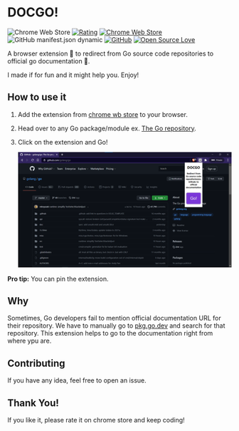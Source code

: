 # DOCGO!

![Chrome Web Store](https://img.shields.io/chrome-web-store/users/jllcbbemppedmpfjjeaoifdogcinmjpm)
[![Rating](https://img.shields.io/chrome-web-store/stars/jllcbbemppedmpfjjeaoifdogcinmjpm.svg)](https://chrome.google.com/webstore/detail/docgo/jllcbbemppedmpfjjeaoifdogcinmjpm)
[![Chrome Web Store](https://img.shields.io/chrome-web-store/v/jllcbbemppedmpfjjeaoifdogcinmjpm)](https://chrome.google.com/webstore/detail/docgo/jllcbbemppedmpfjjeaoifdogcinmjpm)
![GitHub manifest.json dynamic](https://img.shields.io/github/manifest-json/permissions/akshaybharambe14/docgo)
[![GitHub](https://img.shields.io/github/license/akshaybharambe14/docgo)](LICENSE)
[![Open Source Love](https://badges.frapsoft.com/os/v1/open-source.svg?v=103)](https://github.com/ellerbrock/open-source-badges/)


A browser extension 🧱 to redirect from Go source code repositories to official go documentation 📄.

I made if for fun and it might help you. Enjoy!

## How to use it

1. Add the extension from [chrome wb store](https://chrome.google.com/webstore/detail/docgo/jllcbbemppedmpfjjeaoifdogcinmjpm) to your browser.

2. Head over to any Go package/module ex. [The Go repository](https://github.com/golang/go).

3. Click on the extension and Go! 
   
   ![Click "Go" to get redirected](./images/example.png)

**Pro tip:** You can pin the extension.

## Why

Sometimes, Go developers fail to mention official documentation URL for their repository. We have to manually go to [pkg.go.dev](pkg.go.dev) and search for that repository. This extension helps to go to the documentation right from where ypu are.

## Contributing

If you have any idea, feel free to open an issue.

## Thank You!
If you like it, please rate it on chrome store and keep coding!